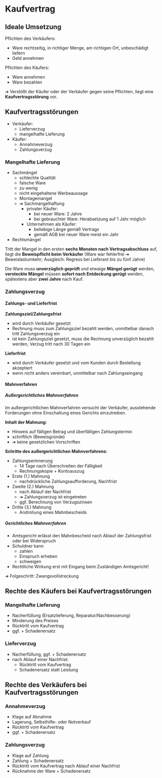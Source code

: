 # Kaufvertrag

## Ideale Umsetzung

Pflichten des Verkäufers:

- Ware rechtzeitig, in richtiger Menge, am richtigen Ort, unbeschädigt liefern
- Geld annehmen



Pflichten des Käufers:

- Ware annehmen
- Ware bezahlen

&#10132; Verstößt der Käufer oder der Verkäufer gegen seine Pflichten, liegt eine **Kaufvertragsstörung** vor.

## Kaufvertragsstörungen

- Verkäufer:
  - Lieferverzug
  - mangelhafte Lieferung
- Käufer:
  - Annahmeverzug 
  - Zahlungsverzug

### Mangelhafte Lieferung 

- Sachmängel
  - schlechte Qualität 
  - falsche Ware
  - zu wenig
  - nicht eingehaltene Werbeaussage
  - Montagemangel
  - &#10132; Sachmangelhaftung
    - privater Käufer:
      - bei neuer Ware: 2 Jahre
      - bei gebrauchter Ware: Herabsetzung auf 1 Jahr möglich
    - Unternehmen als Käufer:
      - beliebige Länge gemäß Vertrags
      - gemäß AGB bei neuer Ware meist ein Jahr
- Rechtsmängel

Tritt der Mangel in den ersten **sechs Monaten nach Vertragsabschluss** auf, liegt die **Beweispflicht beim Verkäufer** (Ware war fehlerfrei &#10132; Beweislastumkehr; Ausgleich: Regress bei Lieferant bis zu fünf Jahre)

Die Ware muss **unverzüglich geprüft** und etwaige **Mängel gerügt** werden, **versteckte Mängel** müssen **sofort nach Entdeckung gerügt** werden, spätestens aber **zwei Jahre** nach Kauf.



### Zahlungsverzug 

#### Zahlungs- und Lieferfrist 

**Zahlungsziel/Zahlungsfrist**

- wird durch Verkäufer gesetzt
- Rechnung muss zum Zahlungsziel bezahlt werden, unmittelbar danach tritt Zahlungsverzug ein
- ist kein Zahlungsziel gesetzt, muss die Rechnung unverzüglich bezahlt werden, Verzug tritt nach 30 Tagen ein 

**Lieferfrist**

- wird durch Verkäufer gesetzt und vom Kunden durch Bestellung akzeptiert
- wenn nicht anders vereinbart, unmittelbar nach Zahlungseingang

#### Mahnverfahren 
##### Außergerichtliches Mahnverfahren 

Im außergerichtlichen Mahnverfahren versucht der Verkäufer, ausstehende Forderungen ohne Einschaltung eines Gerichts einzutreiben.

**Inhalt der Mahnung:**

- Hinweis auf fälligen Betrag und überfälligen Zahlungstermin
- schriftlich (Beweisgründe)
- &#10132; keine gesetzlichen Vorschriften

**Schritte des außergerichtlichen Mahnverfahrens:**

- Zahlungserinnerung
  - 14 Tage nach Überschreiten der Fälligkeit
  - Rechnungskopie + Kontoauszug
- Erste (1.) Mahnung
  - nachdrückliche Zahlungsaufforderung, Nachfrist
- Zweite (2.) Mahnung
  - nach Ablauf der Nachfrist
  - &#10132; Zahlungsverzug ist eingetreten
  - ggf. Berechnung von Verzugszinsen
- Dritte (3.) Mahnung
  - Androhung eines Mahnbescheids

##### Gerichtliches Mahnverfahren 

- Amtsgericht erlässt den Mahnbescheid nach Ablauf der Zahlungsfrist oder bei Widerspruch
- Schuldner kann
  - zahlen
  - Einspruch erheben
  - schweigen
- Rechtliche Wirkung erst mit Eingang beim Zuständigen Amtsgericht!

&#10132; Folgeschritt: Zwangsvollstreckung



## Rechte des Käufers bei Kaufvertragsstörungen

### Mangelhafte Lieferung

- Nacherfüllung (Ersatzlieferung, Reparatur/Nachbesserung)
- Minderung des Preises
- Rücktritt vom Kaufvertrag
- ggf. + Schadenersatz



### Lieferverzug

- Nacherfüllung, ggf. + Schadenersatz
- nach Ablauf einer Nachfrist:
  - Rücktritt vom Kaufvertrag
  - Schadenersatz statt Leistung

## Rechte des Verkäufers bei Kaufvertragsstörungen

### Annahmeverzug

- Klage auf Abnahme
- Lagerung, Selbsthilfe- oder Notverkauf
- Rücktritt vom Kaufvertrag
- ggf. + Schadenersatz



### Zahlungsverzug

- Klage auf Zahlung
- Zahlung + Schadenersatz
- Rücktritt vom Kaufvertrag nach Ablauf einer Nachfrist
- Rücknahme der Ware + Schadenersatz



